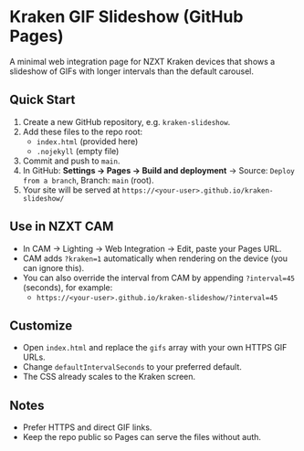 # Kraken GIF Slideshow (GitHub Pages)

A minimal web integration page for NZXT Kraken devices that shows a slideshow of GIFs with longer intervals than the default carousel.

## Quick Start
1. Create a new GitHub repository, e.g. `kraken-slideshow`.
2. Add these files to the repo root:
   - `index.html` (provided here)
   - `.nojekyll` (empty file)
3. Commit and push to `main`.
4. In GitHub: **Settings → Pages → Build and deployment** → Source: `Deploy from a branch`, Branch: `main` (root).
5. Your site will be served at `https://<your-user>.github.io/kraken-slideshow/`

## Use in NZXT CAM
- In CAM → Lighting → Web Integration → Edit, paste your Pages URL.
- CAM adds `?kraken=1` automatically when rendering on the device (you can ignore this).
- You can also override the interval from CAM by appending `?interval=45` (seconds), for example:
  - `https://<your-user>.github.io/kraken-slideshow/?interval=45`

## Customize
- Open `index.html` and replace the `gifs` array with your own HTTPS GIF URLs.
- Change `defaultIntervalSeconds` to your preferred default.
- The CSS already scales to the Kraken screen.

## Notes
- Prefer HTTPS and direct GIF links.
- Keep the repo public so Pages can serve the files without auth.
